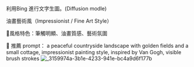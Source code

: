 利用Bing 進行文字生圖。(Diffusion modle)

油畫藝術風（Impressionist / Fine Art Style）

🌟風格特色：筆觸明顯、油畫質感、藝術氛圍

📌 推薦 prompt：
a peaceful countryside landscape with golden fields and a small cottage, impressionist painting style, inspired by Van Gogh, visible brush strokes
![_3159974a-3b1e-4233-941e-bc4a9d6f177b](https://github.com/user-attachments/assets/e961cf1c-795d-42ce-839e-a646edaf12b1)
